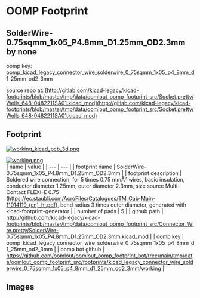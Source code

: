 # OOMP Footprint  
## SolderWire-0.75sqmm_1x05_P4.8mm_D1.25mm_OD2.3mm  by none  
  
oomp key: oomp_kicad_legacy_connector_wire_solderwire_0_75sqmm_1x05_p4_8mm_d1_25mm_od2_3mm  
  
source repo at: [http://gitlab.com/kicad-legacy/kicad-footprints/blob/master/tmp/data/oomlout_oomp_footprint_src/Socket.pretty/Wells_648-0482211SA01.kicad_mod](http://gitlab.com/kicad-legacy/kicad-footprints/blob/master/tmp/data/oomlout_oomp_footprint_src/Socket.pretty/Wells_648-0482211SA01.kicad_mod)  
## Footprint  
  
[![working_kicad_pcb_3d.png](working_kicad_pcb_3d_600.png)](working_kicad_pcb_3d.png)  
  
[![working.png](working_600.png)](working.png)  
| name | value | 
| --- | --- | 
| footprint name | SolderWire-0.75sqmm_1x05_P4.8mm_D1.25mm_OD2.3mm | 
| footprint description | Soldered wire connection, for 5 times 0.75 mmÂ² wires, basic insulation, conductor diameter 1.25mm, outer diameter 2.3mm, size source Multi-Contact FLEXI-E 0.75 (https://ec.staubli.com/AcroFiles/Catalogues/TM_Cab-Main-11014119_(en)_hi.pdf), bend radius 3 times outer diameter, generated with kicad-footprint-generator | 
| number of pads | 5 | 
| github path | http://github.com/kicad-legacy/kicad-footprints/blob/master/tmp/data/oomlout_oomp_footprint_src/Connector_Wire.pretty/SolderWire-0.75sqmm_1x05_P4.8mm_D1.25mm_OD2.3mm.kicad_mod | 
| oomp key | oomp_kicad_legacy_connector_wire_solderwire_0_75sqmm_1x05_p4_8mm_d1_25mm_od2_3mm | 
| oomp bot github | https://github.com/oomlout/oomlout_oomp_footprint_bot/tree/main/tmp/data/oomlout_oomp_footprint_src/footprints/kicad_legacy_connector_wire_solderwire_0_75sqmm_1x05_p4_8mm_d1_25mm_od2_3mm/working | 
## Images  
